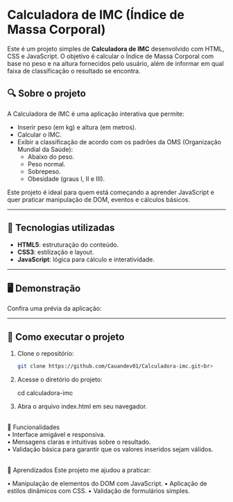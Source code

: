 # Calculadora de IMC (Índice de Massa Corporal)

Este é um projeto simples de **Calculadora de IMC** desenvolvido com HTML, CSS e JavaScript. O objetivo é calcular o Índice de Massa Corporal com base no peso e na altura fornecidos pelo usuário, além de informar em qual faixa de classificação o resultado se encontra.

## 🔍 Sobre o projeto

A Calculadora de IMC é uma aplicação interativa que permite:
- Inserir peso (em kg) e altura (em metros).
- Calcular o IMC.
- Exibir a classificação de acordo com os padrões da OMS (Organização Mundial da Saúde):
  - Abaixo do peso.
  - Peso normal.
  - Sobrepeso.
  - Obesidade (graus I, II e III).

Este projeto é ideal para quem está começando a aprender JavaScript e quer praticar manipulação de DOM, eventos e cálculos básicos.

---

## 🚀 Tecnologias utilizadas

- **HTML5**: estruturação do conteúdo.
- **CSS3**: estilização e layout.
- **JavaScript**: lógica para cálculo e interatividade.

---

## 🖥️ Demonstração

Confira uma prévia da aplicação:


  


---

## 📂 Como executar o projeto

1. Clone o repositório:
   ```bash
   git clone https://github.com/Cauandev01/Calculadora-imc.git<br>

2.  Acesse o diretório do projeto:

    cd calculadora-imc<Br>

3.  Abra o arquivo index.html em seu navegador.<br><br>

📝 Funcionalidades<br>
• Interface amigável e responsiva.<Br>
• Mensagens claras e intuitivas sobre o resultado.<br>
• Validação básica para garantir que os valores inseridos sejam válidos.<Br><br>


🌟 Aprendizados
Este projeto me ajudou a praticar:

• Manipulação de elementos do DOM com JavaScript.
• Aplicação de estilos dinâmicos com CSS.
• Validação de formulários simples.<Br><Br>



